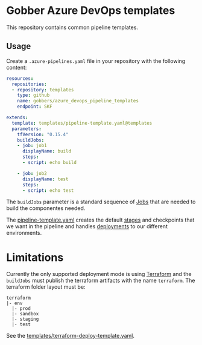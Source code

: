 # Gobber Azure DevOps templates

This repository contains common pipeline templates.

## Usage
Create a `.azure-pipelines.yaml` file in your repository with the following content:

```yaml
resources:
  repositories:
  - repository: templates
    type: github
    name: gobbers/azure_devops_pipeline_templates
    endpoint: SKF

extends:
  template: templates/pipeline-template.yaml@templates
  parameters:
    tfVersion: "0.15.4"
    buildJobs:
    - job: job1
      displayName: build 
      steps:
      - script: echo build

    - job: job2
      displayName: test
      steps:
      - script: echo test

```

The `buildJobs` parameter is a standard sequence of [Jobs](https://docs.microsoft.com/en-us/azure/devops/pipelines/yaml-schema?view=azure-devops&tabs=schema%2Cparameter-schema#job) that are needed to build the componentes needed.

The [pipeline-template.yaml](templates/pipeline-template.yaml) creates the default [stages](https://docs.microsoft.com/en-us/azure/devops/pipelines/yaml-schema?view=azure-devops&tabs=schema%2Cparameter-schema#job) and checkpoints that we want in the pipeline and handles [deployments](https://docs.microsoft.com/en-us/azure/devops/pipelines/yaml-schema?view=azure-devops&tabs=schema%2Cparameter-schema#job) to our different environments.

# Limitations
Currently the only supported deployment mode is using [Terraform](https://terraform.io) and the `buildJobs` must publish the terraform artifacts with the name `terraform`.
The terraform folder layout must be:
```
terraform
|- env
  |- prod
  |- sandbox
  |- staging
  |- test

```

See the [templates/terraform-deploy-template.yaml](templates/terraform-deploy-template.yaml).